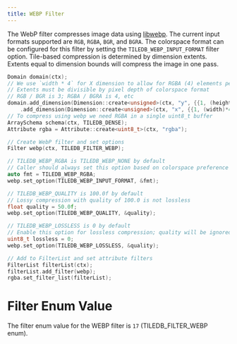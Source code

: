 ```yaml
---
title: WEBP Filter
---
```


The WebP filter compresses image data using [libwebp](https://developers.google.com/speed/webp/docs/api#headers_and_libraries). The current input formats supported are `RGB`, `RGBA`, `BGR`, and `BGRA`. The colorspace format can be configured for this filter by setting the `TILEDB_WEBP_INPUT_FORMAT` filter option. Tile-based compression is determined by dimension extents. Extents equal to dimension bounds will compress the image in one pass.


```C++
Domain domain(ctx);
// We use `width * 4` for X dimension to allow for RGBA (4) elements per-pixel 
// Extents must be divisible by pixel depth of colorspace format
// RGB / BGR is 3; RGBA / BGRA is 4, etc
domain.add_dimension(Dimension::create<unsigned>(ctx, "y", {{1, (height)}}, height/2))
    .add_dimension(Dimension::create<unsigned>(ctx, "x", {{1, (width)*4}}, (width/2)*4));
// To compress using webp we need RGBA in a single uint8_t buffer
ArraySchema schema(ctx, TILEDB_DENSE);
Attribute rgba = Attribute::create<uint8_t>(ctx, "rgba");

// Create WebP filter and set options
Filter webp(ctx, TILEDB_FILTER_WEBP);

// TILEDB_WEBP_RGBA is TILEDB_WEBP_NONE by default
// Caller should always set this option based on colorspace preference
auto fmt = TILEDB_WEBP_RGBA;
webp.set_option(TILEDB_WEBP_INPUT_FORMAT, &fmt);

// TILEDB_WEBP_QUALITY is 100.0f by default
// Lossy compression with quality of 100.0 is not lossless
float quality = 50.0f;
webp.set_option(TILEDB_WEBP_QUALITY, &quality);

// TILEDB_WEBP_LOSSLESS is 0 by default
// Enable this option for lossless compression; quality will be ignored
uint8_t lossless = 0;
webp.set_option(TILEDB_WEBP_LOSSLESS, &quality);

// Add to FilterList and set attribute filters
FilterList filterList(ctx);
filterList.add_filter(webp);
rgba.set_filter_list(filterList);
```

# Filter Enum Value

The filter enum value for the WEBP filter is `17` (TILEDB_FILTER_WEBP enum).
